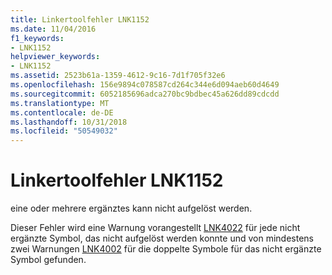 ```yaml
---
title: Linkertoolfehler LNK1152
ms.date: 11/04/2016
f1_keywords:
- LNK1152
helpviewer_keywords:
- LNK1152
ms.assetid: 2523b61a-1359-4612-9c16-7d1f705f32e6
ms.openlocfilehash: 156e9894c078587cd264c344e6d094aeb60d4649
ms.sourcegitcommit: 6052185696adca270bc9bdbec45a626dd89cdcdd
ms.translationtype: MT
ms.contentlocale: de-DE
ms.lasthandoff: 10/31/2018
ms.locfileid: "50549032"
---
```

# <a name="linker-tools-error-lnk1152"></a>Linkertoolfehler LNK1152

eine oder mehrere ergänztes kann nicht aufgelöst werden.

Dieser Fehler wird eine Warnung vorangestellt [LNK4022](../../error-messages/tool-errors/linker-tools-warning-lnk4022.md) für jede nicht ergänzte Symbol, das nicht aufgelöst werden konnte und von mindestens zwei Warnungen [LNK4002](../../error-messages/tool-errors/linker-tools-warning-lnk4002.md) für die doppelte Symbole für das nicht ergänzte Symbol gefunden.